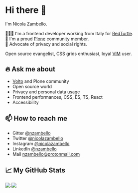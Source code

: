# Hi there 👋

I'm Nicola Zambello.

👨🏻‍💻 I'm a frontend developer working from Italy for [RedTurtle](https://redturtle.it).  
💙 I'm a proud [Plone](https://github.com/plone) community member.  
🤝 Advocate of privacy and social rights.
  
Open source evangelist, CSS grids enthusiast, loyal [VIM](https://github.com/nzambello/dotfiles/blob/master/vim/.vimrc) user.   

## 🔥 Ask me about

- [Volto](https://github.com/plone/volto) and Plone community
- Open source world
- Privacy and personal data usage
- Frontend performances, CSS, ES, TS, React
- Accessibility

## 📫 How to reach me

- Gitter [@nzambello](https://gitter.im/nzambello)
- Twitter [@nicolazambello](https://twitter.com/nicolazambello/)
- Instagram [@nicolazambello](https://www.instagram.com/nicolazambello/)
- LinkedIn [@nzambello](https://www.linkedin.com/in/nzambello/)
- Mail [nzambello@protonmail.com](mailto:nzambello@protonmail.com)


## 📈 My GitHub Stats

<a href="https://github.com/nzambello/nzambello">
  <img align="center" src="https://github-readme-stats.vercel.app/api/top-langs/?username=nzambello&count_private=true&show_icons=true&title_color=ffffff&text_color=c9cacc&icon_color=2bbc8a&bg_color=333&layout=compact" />
</a>

<a href="https://github.com/nzambello/nzambello">
  <img align="center" src="https://github-readme-stats.vercel.app/api/?username=nzambello&show_icons=true&count_private=true&title_color=ffffff&text_color=c9cacc&icon_color=2bbc8a&bg_color=333&layout=compact" />
</a>


